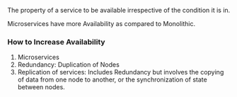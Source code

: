 The property of a service to be available irrespective of the condition it is in.

Microservices have more Availability as compared to Monolithic.


### How to Increase Availability 
1. Microservices
2. Redundancy: Duplication of Nodes
3. Replication of services: Includes Redundancy but involves the copying of data from one node to another, or the synchronization of state between nodes.
